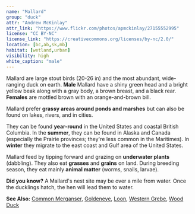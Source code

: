 ```yaml
---
name: "Mallard"
group: "duck"
attr: "Andrew McKinlay"
attr_link: "https://www.flickr.com/photos/apmckinlay/27155552995"
license: "CC BY-NC"
license_link: "https://creativecommons.org/licenses/by-nc/2.0/"
location: [bc,ab,sk,mb]
habitat: [wetland,urban]
visibility: high
white_caption: "male"
---
```

Mallard are large stout birds (20-26 in) and the most abundant, wide-ranging duck on earth. **Male** Mallard have a shiny green head and a bright yellow beak along with a gray body, a brown breast, and a black rear. **Females** are mottled brown with an orange-and-brown bill.

Mallard prefer **grassy areas around ponds and marshes** but can also be found on lakes, rivers, and in cities.

They can be found **year-round** in the United States and coastal British Columbia. In the **summer**, they can be found in Alaska and Canada (especially the Prairie provinces; they're less common in the Maritimes). In **winter** they migrate to the east coast and Gulf area of the United States.

Mallard feed by tipping forward and grazing on **underwater plants** (dabbling). They also eat **grasses** and **grains** on land. During breeding season, they eat mainly **animal matter** (worms, snails, larvae).

**Did you know?** A Mallard's nest site may be over a mile from water. Once the ducklings hatch, the hen will lead them to water.

<!-- generated, do not edit -->
**See Also:**
[Common Merganser](/birds/commmerg/),
[Goldeneye](/birds/goldeye/),
[Loon](/birds/loon/),
[Western Grebe](/birds/westgrebe/),
[Wood Duck](/birds/woodduck/)
